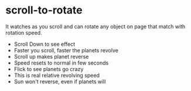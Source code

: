 # scroll-to-rotate

It watches as you scroll and can rotate any object on page that match with rotation speed.

- Scroll Down to see effect
- Faster you scroll, faster the planets revolve
- Scroll up makes planet reverse
- Speed resets to normal in few seconds
- Flick to see planets go crazy
- This is real relative revolving speed
-  Sun won't reverse, even if planets will